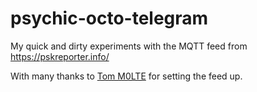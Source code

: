 # psychic-octo-telegram

My quick and dirty experiments with the MQTT feed from https://pskreporter.info/

With many thanks to [Tom M0LTE](https://m0lte.uk/) for setting the feed up.
